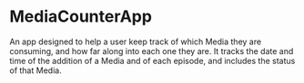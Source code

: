 # MediaCounterApp

An app designed to help a user keep track of which Media they are consuming, and how far along into each one they are. It tracks the date and time of the addition of a Media and of each episode, and includes the status of that Media.
